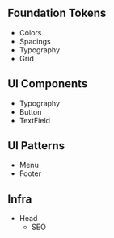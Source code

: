 ## Foundation Tokens

- Colors
- Spacings
- Typography
- Grid

## UI Components

- Typography
- Button
- TextField

## UI Patterns

- Menu
- Footer

## Infra

- Head
  - SEO
